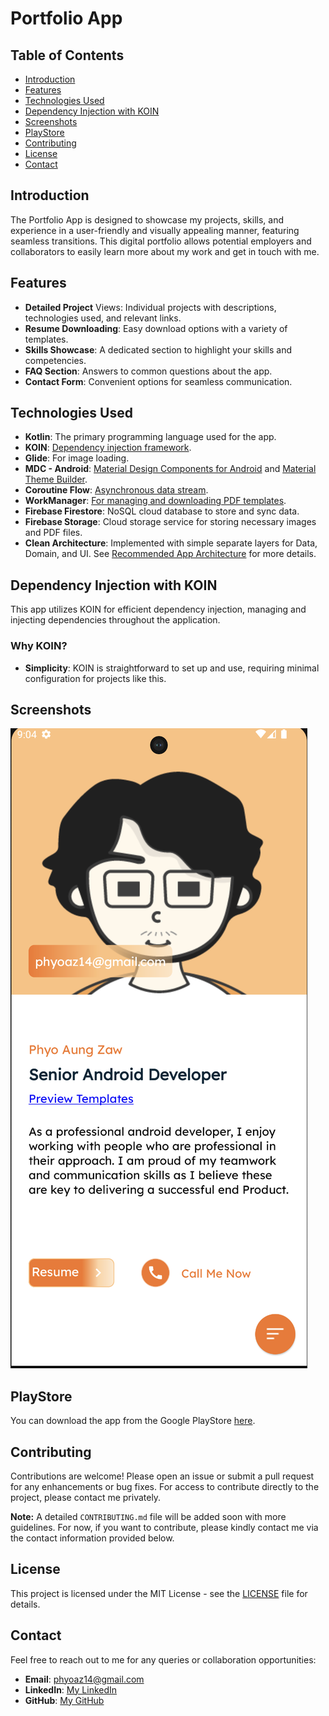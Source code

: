 # Portfolio App

## Table of Contents

- [Introduction](#introduction)
- [Features](#features)
- [Technologies Used](#technologies-used)
- [Dependency Injection with KOIN](#dependency-injection-with-koin)
- [Screenshots](#screenshots)
- [PlayStore](#playstore)
- [Contributing](#contributing)
- [License](#license)
- [Contact](#contact)

## Introduction

The Portfolio App is designed to showcase my projects, skills, and experience in a user-friendly and
visually appealing manner, featuring seamless transitions. This digital portfolio allows potential
employers and collaborators to easily learn more about my work and get in touch with me.

## Features

- **Detailed Project** Views: Individual projects with descriptions, technologies used, and relevant
  links.
- **Resume Downloading**: Easy download options with a variety of templates.
- **Skills Showcase**: A dedicated section to highlight your skills and competencies.
- **FAQ Section**: Answers to common questions about the app.
- **Contact Form**: Convenient options for seamless communication.

## Technologies Used

- **Kotlin**: The primary programming language used for the app.
- **KOIN**: [Dependency injection framework](https://insert-koin.io/docs/quickstart/android/).
- **Glide**: For image loading.
- **MDC - Android**: [Material Design Components for Android](https://m3.material.io/develop/android/mdc-android) and [Material Theme Builder](https://material-foundation.github.io/material-theme-builder).
- **Coroutine Flow**: [Asynchronous data stream](https://kotlinlang.org/api/kotlinx.coroutines/kotlinx-coroutines-core/kotlinx.coroutines.flow/-flow/).
- **WorkManager**: [For managing and downloading PDF templates](https://developer.android.com/reference/androidx/work/WorkManager).
- **Firebase Firestore**: NoSQL cloud database to store and sync data.
- **Firebase Storage**: Cloud storage service for storing necessary images and PDF files.
- **Clean Architecture**: Implemented with simple separate layers for Data, Domain, and UI. See [Recommended App Architecture](https://developer.android.com/topic/architecture#recommended-app-arch) for more details.

## Dependency Injection with KOIN

This app utilizes KOIN for efficient dependency injection, managing and injecting dependencies
throughout the application.

### Why KOIN?

- **Simplicity**: KOIN is straightforward to set up and use, requiring minimal configuration for
  projects like this.

## Screenshots

![Home Screen](screenshots/home.png)

## PlayStore

You can download the app from the Google PlayStore [here](https://play.google.com/store/apps/details?id=com.kyrie.myportfolio).  

## Contributing

Contributions are welcome! Please open an issue or submit a pull request for any enhancements or bug fixes. For access to contribute directly to the project, please contact me privately.

**Note:** A detailed `CONTRIBUTING.md` file will be added soon with more guidelines. For now, if you want to contribute, please kindly contact me via the contact information provided below.

## License

This project is licensed under the MIT License - see the [LICENSE](LICENSE) file for details.

## Contact

Feel free to reach out to me for any queries or collaboration opportunities:

- **Email**: phyoaz14@gmail.com
- **LinkedIn**: [My LinkedIn](https://www.linkedin.com/in/phyoaungzaw)
- **GitHub**: [My GitHub](https://github.com/GawLay)
